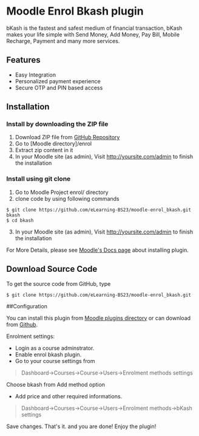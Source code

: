 # Moodle Enrol Bkash plugin

bKash is the fastest and safest medium of financial transaction, bKash makes your life simple with Send Money, Add Money, Pay Bill, Mobile Recharge, Payment and many more services.  

## Features 

- Easy Integration  
- Personalized payment experience 
- Secure OTP and PIN based access  

## Installation

### Install by downloading the ZIP file
1.  Download ZIP file from [GitHub Repository](https://github.com/eLearning-BS23/moodle-enrol_bkash.git)
2.  Go to [Moodle directory]/enrol
3.  Extract zip content in it
4.  In your Moodle site (as admin), Visit http://yoursite.com/admin to finish the installation


### Install using git clone
1.	Go to Moodle Project enrol/ directory
2.	clone code by using following commands
```
$ git clone https://github.com/eLearning-BS23/moodle-enrol_bkash.git bkash
$ cd bkash 
```
3.	In your Moodle site (as admin), Visit http://yoursite.com/admin to finish the installation

For More Details, please see [Moodle's Docs page](https://docs.moodle.org/38/en/Installing_plugins) about installing plugin. 

## Download Source Code

To get the source code from GitHub, type

```
$ git clone https://github.com/eLearning-BS23/moodle-enrol_bkash.git
```

##Configuration 

You can install this plugin from  [Moodle plugins directory](https://moodle.org/plugins) or can download from [Github](https://github.com/eLearning-BS23/moodle-enrol_bkash.git).

Enrolment settings:
- Login as a course adminstrator.
- Enable enrol bkash plugin.
- Go to your course settings from
  
> Dashboard->Courses->Course->Users->Enrolment methods settings

Choose bkash from Add method option

- Add price and other required informations.
> Dashboard->Courses->Course->Users->Enrolment methods->bKash settings

Save changes.
That's it. and you are done!
Enjoy the plugin!

